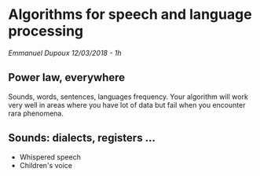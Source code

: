 # Algorithms for speech and language processing
_Emmanuel Dupoux_
_12/03/2018 - 1h_

## Power law, everywhere
Sounds, words, sentences, languages frequency.
Your algorithm will work very well in areas where you have lot of data but fail when you encounter rara phenomena.

## Sounds: dialects, registers ...
+ Whispered speech
+ Children's voice
